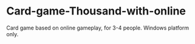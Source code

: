 # Card-game-Thousand-with-online
Card game based on online gameplay, for 3-4 people. Windows platform only.

